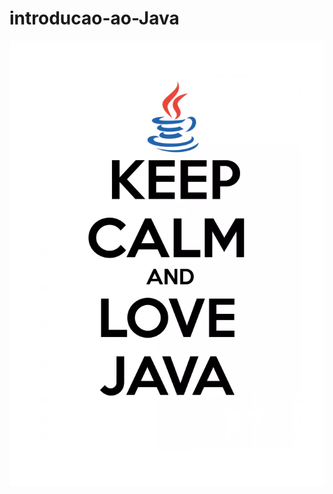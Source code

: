 # introducao-ao-Java

![alt_text](https://github.com/RaphaelStopa/introducao-ao-Java/blob/master/keep-calm-love-java-5c3288da597ed-estampa-301.webp)
